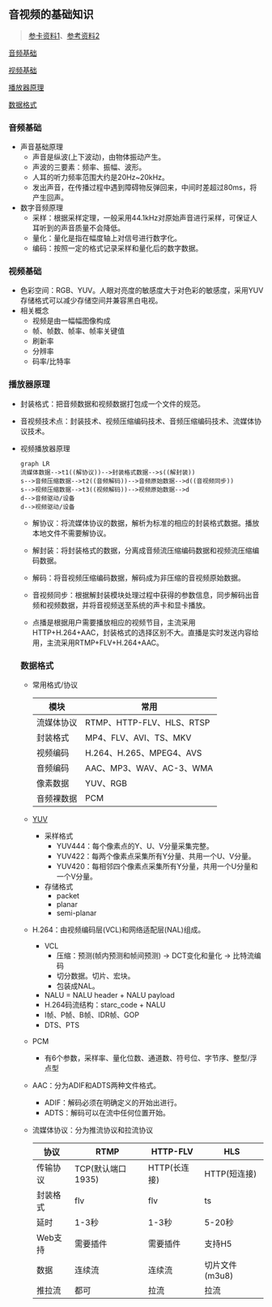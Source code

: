 ## 音视频的基础知识

> [参卡资料1](https://blog.csdn.net/leixiaohua1020/article/details/18893769)、[参考资料2](https://www.bilibili.com/video/BV1pT4y1R7SN?p=2&spm_id_from=pageDriver)

[音频基础](#音频基础)

[视频基础](#视频基础)

[播放器原理](#播放器原理)

[数据格式](#数据格式)

### 音频基础

* 声音基础原理
  * 声音是纵波(上下波动)，由物体振动产生。
  * 声波的三要素：频率、振幅、波形。
  * 人耳的听力频率范围大约是20Hz~20kHz。
  * 发出声音，在传播过程中遇到障碍物反弹回来，中间时差超过80ms，将产生回声。
* 数字音频原理
  * 采样：根据采样定理，一般采用44.1kHz对原始声音进行采样，可保证人耳听到的声音质量不会降低。
  * 量化：量化是指在幅度轴上对信号进行数字化。
  * 编码：按照一定的格式记录采样和量化后的数字数据。

### 视频基础

* 色彩空间：RGB、YUV。人眼对亮度的敏感度大于对色彩的敏感度，采用YUV存储格式可以减少存储空间并兼容黑白电视。
* 相关概念
  * 视频是由一幅幅图像构成
  * 帧、帧数、帧率、帧率关键值
  * 刷新率
  * 分辨率
  * 码率/比特率

### 播放器原理

* 封装格式：把音频数据和视频数据打包成一个文件的规范。

* 音视频技术点：封装技术、视频压缩编码技术、音频压缩编码技术、流媒体协议技术。

* 视频播放器原理

  ```mermaid
  graph LR
  流媒体数据-->t1((解协议))-->封装格式数据-->s((解封装))
  s-->音频压缩数据-->t2((音频解码))-->音频原始数据-->d((音视频同步))
  s-->视频压缩数据-->t3((视频解码))-->视频原始数据-->d
  d-->音频驱动/设备
  d-->视频驱动/设备
  ```

  * 解协议：将流媒体协议的数据，解析为标准的相应的封装格式数据。播放本地文件不需要解协议。

  * 解封装：将封装格式的数据，分离成音频流压缩编码数据和视频流压缩编码数据。

  * 解码：将音视频压缩编码数据，解码成为非压缩的音视频原始数据。

  * 音视频同步：根据解封装模块处理过程中获得的参数信息，同步解码出音频和视频数据，并将音视频送至系统的声卡和显卡播放。

  * 点播是根据用户需要播放相应的视频节目，主流采用HTTP+H.264+AAC，封装格式的选择区别不大。直播是实时发送内容给用，主流采用RTMP+FLV+H.264+AAC。

  
  ### 数据格式
  
  * 常用格式/协议
  
      | 模块       | 常用                      |
      | ---------- | ------------------------- |
      | 流媒体协议 | RTMP、HTTP-FLV、HLS、RTSP |
      | 封装格式   | MP4、FLV、AVI、TS、MKV    |
      | 视频编码   | H.264、H.265、MPEG4、AVS  |
      | 音频编码   | AAC、MP3、WAV、AC-3、WMA  |
      | 像素数据   | YUV、RGB                  |
      | 音频裸数据 | PCM                       |
      
  * [YUV](https://zhuanlan.zhihu.com/p/75735751)
  
      * 采样格式
        * YUV444：每个像素点的Y、U、V分量采集完整。
        * YUV422：每两个像素点采集所有Y分量、共用一个U、V分量。
        * YUV420：每相邻四个像素点采集所有Y分量，共用一个U分量和一个V分量。
      * 存储格式
        * packet
        * planar
        * semi-planar
      
  * H.264：由视频编码层(VCL)和网络适配层(NAL)组成。
  
      * VCL
          * 压缩：预测(帧内预测和帧间预测) -> DCT变化和量化 -> 比特流编码
          * 切分数据。切片、宏块。
          * 包装成NAL。
      * NALU = NALU header + NALU payload
      * H.264码流结构：starc_code + NALU
      * I帧、P帧、B帧、IDR帧、GOP
      * DTS、PTS
  
  * PCM
  
      * 有6个参数，采样率、量化位数、通道数、符号位、字节序、整型/浮点型
  
  * AAC：分为ADIF和ADTS两种文件格式。
  
      * ADIF：解码必须在明确定义的开始出进行。
      * ADTS：解码可以在流中任何位置开始。
      
  * 流媒体协议：分为推流协议和拉流协议
  
      | 协议     | RTMP              | HTTP-FLV     | HLS            |
      | -------- | ----------------- | ------------ | -------------- |
      | 传输协议 | TCP(默认端口1935) | HTTP(长连接) | HTTP(短连接)   |
      | 封装格式 | flv               | flv          | ts             |
      | 延时     | 1-3秒             | 1-3秒        | 5-20秒         |
      | Web支持  | 需要插件          | 需要插件     | 支持H5         |
      | 数据     | 连续流            | 连续流       | 切片文件(m3u8) |
      | 推拉流   | 都可              | 拉流         | 拉流           |